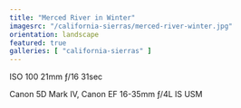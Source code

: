 ```yaml
---
title: "Merced River in Winter"
imagesrc: "/california-sierras/merced-river-winter.jpg"
orientation: landscape
featured: true
galleries: [ "california-sierras" ]
---
```


ISO 100 21mm ƒ/16 31sec

Canon 5D Mark IV, Canon EF 16-35mm ƒ/4L IS USM
